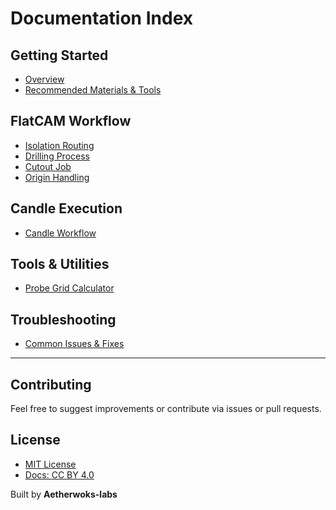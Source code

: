 # Documentation Index

##  Getting Started
- [Overview](./README.md)
- [Recommended Materials & Tools](docs/materials-list.md)

## FlatCAM Workflow
- [Isolation Routing](docs/flatcam-docs/isolation_routing.md)
- [Drilling Process](docs/flatcam-docs/drilling.md)
- [Cutout Job](docs/flatcam-docs/cutout.md)
- [Origin Handling](docs/flatcam-docs/origin_handling.md)

## Candle Execution
- [Candle Workflow](docs/candle.md)

## Tools & Utilities
- [Probe Grid Calculator](docs/calculator.md)

## Troubleshooting
- [Common Issues & Fixes](docs/troubleshooting.md)

---

## Contributing
Feel free to suggest improvements or contribute via issues or pull requests.

## License
- [MIT License](../LICENSE)
- [Docs: CC BY 4.0](LICENSE-docs.md)

Built by **Aetherwoks-labs**
